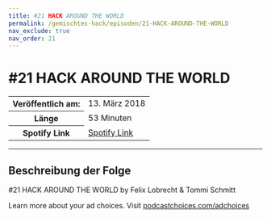 ```yaml
---
title: #21 HACK AROUND THE WORLD
permalink: /gemischtes-hack/episoden/21-HACK-AROUND-THE-WORLD
nav_exclude: true
nav_order: 21
---
```


# #21 HACK AROUND THE WORLD
<table class="resp-table dcf-table dcf-table-responsive dcf-table-bordered dcf-table-striped dcf-w-100%">
                    <tbody>
                        <tr>
                            <th scope="row">Veröffentlich am:</th>
                            <td data-label="Veröffentlich am:">13. März 2018</td>
                        </tr>
                        <tr>
                            <th scope="row">Länge </th>
                            <td data-label="Länge ">53 Minuten</td>
                        </tr><tr>
                                <th scope="row">Spotify Link</th>
                                <td data-label="Spotify Link"><a href="https://open.spotify.com/episode/1upfuyrg9chw4RRQDnAR7W">Spotify Link</a></td>
                            </tr></tbody>
                </table>

***

## Beschreibung der Folge

<div>
<p>#21 HACK AROUND THE WORLD by Felix Lobrecht &amp; Tommi Schmitt</p><p> </p><p>Learn more about your ad choices. Visit <a href="https://podcastchoices.com/adchoices">podcastchoices.com/adchoices</a></p>  
</div>

